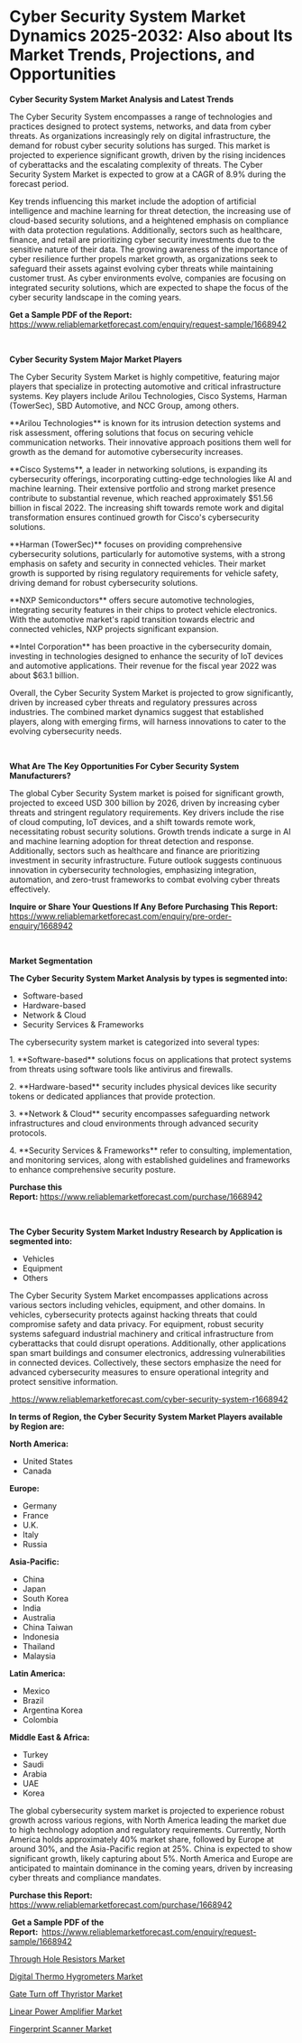 <p><h1>Cyber Security System Market Dynamics 2025-2032: Also about Its Market Trends, Projections, and Opportunities</h1></p><p><strong>Cyber Security System Market Analysis and Latest Trends</strong></p>
<p><p>The Cyber Security System encompasses a range of technologies and practices designed to protect systems, networks, and data from cyber threats. As organizations increasingly rely on digital infrastructure, the demand for robust cyber security solutions has surged. This market is projected to experience significant growth, driven by the rising incidences of cyberattacks and the escalating complexity of threats. The Cyber Security System Market is expected to grow at a CAGR of 8.9% during the forecast period.</p><p>Key trends influencing this market include the adoption of artificial intelligence and machine learning for threat detection, the increasing use of cloud-based security solutions, and a heightened emphasis on compliance with data protection regulations. Additionally, sectors such as healthcare, finance, and retail are prioritizing cyber security investments due to the sensitive nature of their data. The growing awareness of the importance of cyber resilience further propels market growth, as organizations seek to safeguard their assets against evolving cyber threats while maintaining customer trust. As cyber environments evolve, companies are focusing on integrated security solutions, which are expected to shape the focus of the cyber security landscape in the coming years.</p></p>
<p><strong>Get a Sample PDF of the Report:&nbsp;</strong> <a href="https://www.reliablemarketforecast.com/enquiry/request-sample/1668942?utm_campaign=1875&utm_medium=2&utm_source=Github&utm_content=ia&utm_term=10032025&utm_id=cyber-security-system">https://www.reliablemarketforecast.com/enquiry/request-sample/1668942</a></p>
<p>&nbsp;</p>
<p><strong>Cyber Security System Major Market Players</strong></p>
<p><p>The Cyber Security System Market is highly competitive, featuring major players that specialize in protecting automotive and critical infrastructure systems. Key players include Arilou Technologies, Cisco Systems, Harman (TowerSec), SBD Automotive, and NCC Group, among others. </p><p>**Arilou Technologies** is known for its intrusion detection systems and risk assessment, offering solutions that focus on securing vehicle communication networks. Their innovative approach positions them well for growth as the demand for automotive cybersecurity increases. </p><p>**Cisco Systems**, a leader in networking solutions, is expanding its cybersecurity offerings, incorporating cutting-edge technologies like AI and machine learning. Their extensive portfolio and strong market presence contribute to substantial revenue, which reached approximately $51.56 billion in fiscal 2022. The increasing shift towards remote work and digital transformation ensures continued growth for Cisco's cybersecurity solutions.</p><p>**Harman (TowerSec)** focuses on providing comprehensive cybersecurity solutions, particularly for automotive systems, with a strong emphasis on safety and security in connected vehicles. Their market growth is supported by rising regulatory requirements for vehicle safety, driving demand for robust cybersecurity solutions.</p><p>**NXP Semiconductors** offers secure automotive technologies, integrating security features in their chips to protect vehicle electronics. With the automotive market's rapid transition towards electric and connected vehicles, NXP projects significant expansion.</p><p>**Intel Corporation** has been proactive in the cybersecurity domain, investing in technologies designed to enhance the security of IoT devices and automotive applications. Their revenue for the fiscal year 2022 was about $63.1 billion. </p><p>Overall, the Cyber Security System Market is projected to grow significantly, driven by increased cyber threats and regulatory pressures across industries. The combined market dynamics suggest that established players, along with emerging firms, will harness innovations to cater to the evolving cybersecurity needs.</p></p>
<p>&nbsp;</p>
<p><strong>What Are The Key Opportunities For Cyber Security System Manufacturers?</strong></p>
<p><p>The global Cyber Security System market is poised for significant growth, projected to exceed USD 300 billion by 2026, driven by increasing cyber threats and stringent regulatory requirements. Key drivers include the rise of cloud computing, IoT devices, and a shift towards remote work, necessitating robust security solutions. Growth trends indicate a surge in AI and machine learning adoption for threat detection and response. Additionally, sectors such as healthcare and finance are prioritizing investment in security infrastructure. Future outlook suggests continuous innovation in cybersecurity technologies, emphasizing integration, automation, and zero-trust frameworks to combat evolving cyber threats effectively.</p></p>
<p><strong>Inquire or Share Your Questions If Any Before Purchasing This Report:</strong> <a href="https://www.reliablemarketforecast.com/enquiry/pre-order-enquiry/1668942?utm_campaign=1875&utm_medium=2&utm_source=Github&utm_content=ia&utm_term=10032025&utm_id=cyber-security-system">https://www.reliablemarketforecast.com/enquiry/pre-order-enquiry/1668942</a></p>
<p>&nbsp;</p>
<p><strong>Market Segmentation</strong></p>
<p><strong>The Cyber Security System Market Analysis by types is segmented into:</strong></p>
<p><ul><li>Software-based</li><li>Hardware-based</li><li>Network & Cloud</li><li>Security Services & Frameworks</li></ul></p>
<p><p>The cybersecurity system market is categorized into several types: </p><p>1. **Software-based** solutions focus on applications that protect systems from threats using software tools like antivirus and firewalls. </p><p>2. **Hardware-based** security includes physical devices like security tokens or dedicated appliances that provide protection. </p><p>3. **Network & Cloud** security encompasses safeguarding network infrastructures and cloud environments through advanced security protocols. </p><p>4. **Security Services & Frameworks** refer to consulting, implementation, and monitoring services, along with established guidelines and frameworks to enhance comprehensive security posture.</p></p>
<p><strong>Purchase this Report:&nbsp;</strong><a href="https://www.reliablemarketforecast.com/purchase/1668942?utm_campaign=1875&utm_medium=2&utm_source=Github&utm_content=ia&utm_term=10032025&utm_id=cyber-security-system">https://www.reliablemarketforecast.com/purchase/1668942</a></p>
<p>&nbsp;</p>
<p><strong>The Cyber Security System Market Industry Research by Application is segmented into:</strong></p>
<p><ul><li>Vehicles</li><li>Equipment</li><li>Others</li></ul></p>
<p><p>The Cyber Security System Market encompasses applications across various sectors including vehicles, equipment, and other domains. In vehicles, cybersecurity protects against hacking threats that could compromise safety and data privacy. For equipment, robust security systems safeguard industrial machinery and critical infrastructure from cyberattacks that could disrupt operations. Additionally, other applications span smart buildings and consumer electronics, addressing vulnerabilities in connected devices. Collectively, these sectors emphasize the need for advanced cybersecurity measures to ensure operational integrity and protect sensitive information.</p></p>
<p><a href="https://www.reliablemarketforecast.com/cyber-security-system-r1668942?utm_campaign=1875&utm_medium=2&utm_source=Github&utm_content=ia&utm_term=10032025&utm_id=cyber-security-system">&nbsp;https://www.reliablemarketforecast.com/cyber-security-system-r1668942</a></p>
<p><strong>In terms of Region, the Cyber Security System Market Players available by Region are:</strong></p>
<p>
    <p> <strong> North America: </strong>
        <ul>
            <li>United States</li>
            <li>Canada</li>
        </ul>
        </p> 
    <p> <strong> Europe: </strong>
        <ul>
            <li>Germany</li>
            <li>France</li>
            <li>U.K.</li>
            <li>Italy</li>
            <li>Russia</li>
        </ul>
        </p> 
    <p> <strong> Asia-Pacific: </strong>
        <ul>
            <li>China</li>
            <li>Japan</li>
            <li>South Korea</li>
            <li>India</li>
            <li>Australia</li>
            <li>China Taiwan</li>
            <li>Indonesia</li>
            <li>Thailand</li>
            <li>Malaysia</li>
        </ul>
        </p> 
    <p> <strong> Latin America: </strong>
        <ul>
            <li>Mexico</li>
            <li>Brazil</li>
            <li>Argentina Korea</li>
            <li>Colombia</li>
        </ul>
        </p> 
    <p> <strong> Middle East & Africa: </strong>
        <ul>
            <li>Turkey</li>
            <li>Saudi</li>
            <li>Arabia</li>
            <li>UAE</li>
            <li>Korea</li>
        </ul>
    </p>
    </p>
<p><p>The global cybersecurity system market is projected to experience robust growth across various regions, with North America leading the market due to high technology adoption and regulatory requirements. Currently, North America holds approximately 40% market share, followed by Europe at around 30%, and the Asia-Pacific region at 25%. China is expected to show significant growth, likely capturing about 5%. North America and Europe are anticipated to maintain dominance in the coming years, driven by increasing cyber threats and compliance mandates.</p></p>
<p><strong>Purchase this Report: </strong><a href="https://www.reliablemarketforecast.com/purchase/1668942?utm_campaign=1875&utm_medium=2&utm_source=Github&utm_content=ia&utm_term=10032025&utm_id=cyber-security-system">https://www.reliablemarketforecast.com/purchase/1668942</a></p>
<p>&nbsp;<strong>Get a Sample PDF of the Report:&nbsp;&nbsp;</strong><a href="https://www.reliablemarketforecast.com/enquiry/request-sample/1668942?utm_campaign=1875&utm_medium=2&utm_source=Github&utm_content=ia&utm_term=10032025&utm_id=cyber-security-system">https://www.reliablemarketforecast.com/enquiry/request-sample/1668942</a></p>
<p><strong></strong></p>
<p><p><a href="https://www.linkedin.com/pulse/providing-view-both-historical-trends-future-projections-through-7g2se?utm_campaign=1875&utm_medium=2&utm_source=Github&utm_content=ia&utm_term=10032025&utm_id=cyber-security-system">Through Hole Resistors Market</a></p><p><a href="https://www.linkedin.com/pulse/future-innovation-global-digital-thermo-hygrometers-market-5prxe?utm_campaign=1875&utm_medium=2&utm_source=Github&utm_content=ia&utm_term=10032025&utm_id=cyber-security-system">Digital Thermo Hygrometers Market</a></p><p><a href="https://www.linkedin.com/pulse/gate-turn-off-thyristor-market-indicators-size-regional-breakdown-vezne?utm_campaign=1875&utm_medium=2&utm_source=Github&utm_content=ia&utm_term=10032025&utm_id=cyber-security-system">Gate Turn off Thyristor Market</a></p><p><a href="https://www.linkedin.com/pulse/report-covers-linear-power-amplifier-market-basisof-value-segmentation-3elqe?utm_campaign=1875&utm_medium=2&utm_source=Github&utm_content=ia&utm_term=10032025&utm_id=cyber-security-system">Linear Power Amplifier Market</a></p><p><a href="https://www.linkedin.com/pulse/76-cagr-forecast-fingerprint-scanner-industry-from-2025-2032-ssste?utm_campaign=1875&utm_medium=2&utm_source=Github&utm_content=ia&utm_term=10032025&utm_id=cyber-security-system">Fingerprint Scanner Market</a></p></p>